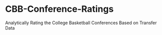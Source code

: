 # CBB-Conference-Ratings
Analytically Rating the College Basketball Conferences Based on Transfer Data
